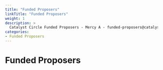 ```yaml
---
title: "Funded Proposers"
linkTitle: "Funded Proposers"
weight: 1
description: >
  Catalyst Circle Funded Proposers - Mercy A - funded-proposers@catalystcircle.io  
categories:
- Funded Proposers
---
```


# Funded Proposers
